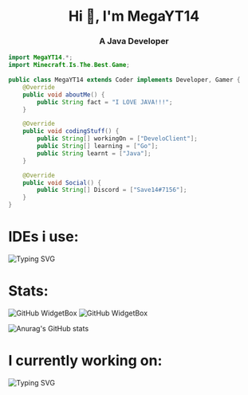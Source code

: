 <div align="center">
<h1 align="center">Hi 👋, I'm MegaYT14
<h3 align="center">A Java Developer</h1>

</div>

```java
import MegaYT14.*;
import Minecraft.Is.The.Best.Game;
    
public class MegaYT14 extends Coder implements Developer, Gamer {
    @Override
    public void aboutMe() {
        public String fact = "I LOVE JAVA!!!";
    }

    @Override
    public void codingStuff() {
        public String[] workingOn = ["DeveloClient"];
        public String[] learning = ["Go"];
        public String learnt = ["Java"];
    }

    @Override
    public void Social() {
        public String[] Discord = ["Save14#7156"];
    }
}
```


# IDEs i use:
![Typing SVG](https://readme-typing-svg.herokuapp.com?font=Arial&color=%2336BCF7&lines=Eclipse;IntelliJ+Idea;Atom)

# Stats:
![GitHub WidgetBox](https://github-widgetbox.vercel.app/api/profile?username=MegaYT14&data=followers,repositories,stars,commits)
![GitHub WidgetBox](https://github-widgetbox.vercel.app/api/skills?names=java,html)

![Anurag's GitHub stats](https://github-readme-stats.vercel.app/api?username=MegaYT14&show_icons=true&theme=radical)
# I currently working on:
![Typing SVG](https://readme-typing-svg.herokuapp.com?font=Arial&color=%23F7913B&lines=DeveloClient;Github.com%2FMegaYT14%2FDeveloClient)
